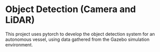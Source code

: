 # Object Detection (Camera and LiDAR)
This project uses pytorch to develop the object detection system for an autonomous vessel, using data gathered from the Gazebo simulation environment.
